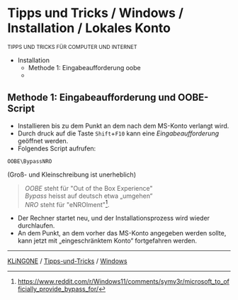 # Tipps und Tricks / Windows / Installation / Lokales Konto
<small>TIPPS UND TRICKS FÜR COMPUTER UND INTERNET</small>

* Installation
  * Methode 1: Eingabeaufforderung oobe
  * 

## Methode 1: Eingabeaufforderung und OOBE-Script

* Installieren bis zu dem Punkt an dem nach dem MS-Konto verlangt wird.
* Durch druck auf die Taste ``Shift``+``F10`` kann eine *Eingabeaufforderung* geöffnet werden.
* Folgendes Script aufrufen:

```
OOBE\BypassNRO
```
(Groß- und Kleinschreibung ist unerheblich)

> *OOBE* steht für "Out of the Box Experience"\
> *Bypass* heisst auf deutsch etwa „umgehen“\
> *NRO* steht für "eNROlment"[^1].

[^1]: https://www.reddit.com/r/Windows11/comments/symv3r/microsoft_to_officially_provide_bypass_for/

* Der Rechner startet neu, und der Installationsprozess wird wieder durchlaufen.
* An dem Punkt, an dem vorher das MS-Konto angegeben werden sollte, kann jetzt mit „eingeschränktem Konto“ fortgefahren werden.

---

[KLiNG0NE](https://github.com/KLiNG0NE/) / [Tipps-und-Tricks](https://github.com/KLiNG0NE/Tipps-und-Tricks) / [Windows](README.md)
